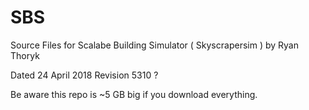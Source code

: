 # SBS

Source Files for Scalabe Building Simulator ( Skyscrapersim ) by Ryan Thoryk

Dated 24 April 2018 Revision 5310 ?

Be aware this repo is ~5 GB big if you download everything.
